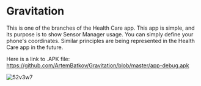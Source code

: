 # Gravitation
This is one of the branches of the Health Care app.  This app is simple, and its purpose is to show Sensor Manager usage. You can simply define your phone's coordinates. Similar  principles are being represented in the Health Care app in the future.

Here is a link to .APK file: 
https://github.com/ArtemBatkov/Gravitation/blob/master/app-debug.apk

![52v3w7](https://user-images.githubusercontent.com/110242091/191045373-a7909103-f77d-4b8d-955f-1ba190f575a2.png)
